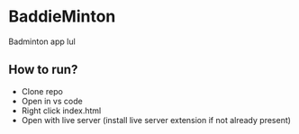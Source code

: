 # BaddieMinton
Badminton app lul

## How to run?
* Clone repo 
* Open in vs code
* Right click index.html
* Open with live server (install live server extension if not already present)
